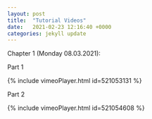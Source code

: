 ```yaml
---
layout: post
title:  "Tutorial Videos"
date:   2021-02-23 12:16:40 +0000
categories: jekyll update
---
```

Chapter 1 (Monday 08.03.2021):

Part 1

{% include vimeoPlayer.html id=521053131 %}

Part 2

{% include vimeoPlayer.html id=521054608 %}

